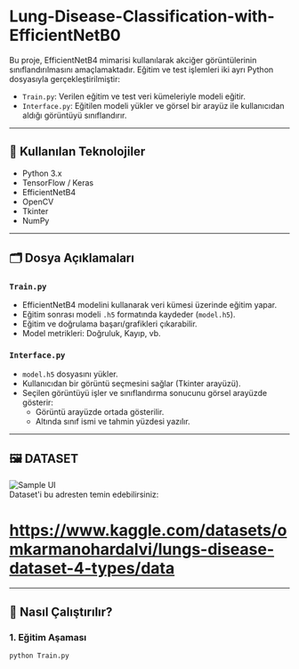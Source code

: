 # Lung-Disease-Classification-with-EfficientNetB0

Bu proje, EfficientNetB4 mimarisi kullanılarak akciğer görüntülerinin sınıflandırılmasını amaçlamaktadır. Eğitim ve test işlemleri iki ayrı Python dosyasıyla gerçekleştirilmiştir:

- `Train.py`: Verilen eğitim ve test veri kümeleriyle modeli eğitir.
- `Interface.py`: Eğitilen modeli yükler ve görsel bir arayüz ile kullanıcıdan aldığı görüntüyü sınıflandırır.

---

## 🧠 Kullanılan Teknolojiler

- Python 3.x  
- TensorFlow / Keras  
- EfficientNetB4  
- OpenCV  
- Tkinter  
- NumPy  

---

## 🗂️ Dosya Açıklamaları

### `Train.py`
- EfficientNetB4 modelini kullanarak veri kümesi üzerinde eğitim yapar.
- Eğitim sonrası modeli `.h5` formatında kaydeder (`model.h5`).
- Eğitim ve doğrulama başarı/grafikleri çıkarabilir.
- Model metrikleri: Doğruluk, Kayıp, vb.

### `Interface.py`
- `model.h5` dosyasını yükler.
- Kullanıcıdan bir görüntü seçmesini sağlar (Tkinter arayüzü).
- Seçilen görüntüyü işler ve sınıflandırma sonucunu görsel arayüzde gösterir:
  - Görüntü arayüzde ortada gösterilir.
  - Altında sınıf ismi ve tahmin yüzdesi yazılır.

---

## 🖼️ DATASET

![Sample UI](#)  
Dataset'i bu adresten temin edebilirsiniz:
# https://www.kaggle.com/datasets/omkarmanohardalvi/lungs-disease-dataset-4-types/data

---

## 🚀 Nasıl Çalıştırılır?

### 1. Eğitim Aşaması
```bash
python Train.py
